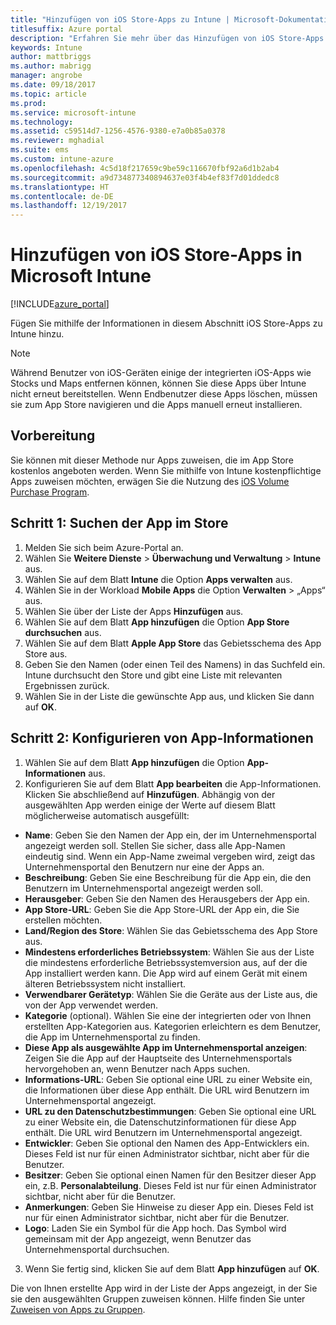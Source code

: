 ```yaml
---
title: "Hinzufügen von iOS Store-Apps zu Intune | Microsoft-Dokumentation"
titlesuffix: Azure portal
description: "Erfahren Sie mehr über das Hinzufügen von iOS Store-Apps in Intune.\""
keywords: Intune
author: mattbriggs
ms.author: mabrigg
manager: angrobe
ms.date: 09/18/2017
ms.topic: article
ms.prod: 
ms.service: microsoft-intune
ms.technology: 
ms.assetid: c59514d7-1256-4576-9380-e7a0b85a0378
ms.reviewer: mghadial
ms.suite: ems
ms.custom: intune-azure
ms.openlocfilehash: 4c5d18f217659c9be59c116670fbf92a6d1b2ab4
ms.sourcegitcommit: a9d734877340894637e03f4b4ef83f7d01ddedc8
ms.translationtype: HT
ms.contentlocale: de-DE
ms.lasthandoff: 12/19/2017
---
```

# <a name="how-to-add-ios-store-apps-to-microsoft-intune"></a>Hinzufügen von iOS Store-Apps in Microsoft Intune

[!INCLUDE[azure_portal](./includes/azure_portal.md)]


Fügen Sie mithilfe der Informationen in diesem Abschnitt iOS Store-Apps zu Intune hinzu.

>[!NOTE]
>Während Benutzer von iOS-Geräten einige der integrierten iOS-Apps wie Stocks und Maps entfernen können, können Sie diese Apps über Intune nicht erneut bereitstellen. Wenn Endbenutzer diese Apps löschen, müssen sie zum App Store navigieren und die Apps manuell erneut installieren.

## <a name="before-you-start"></a>Vorbereitung

Sie können mit dieser Methode nur Apps zuweisen, die im App Store kostenlos angeboten werden. Wenn Sie mithilfe von Intune kostenpflichtige Apps zuweisen möchten, erwägen Sie die Nutzung des [iOS Volume Purchase Program](vpp-apps-ios.md).


## <a name="step-1---search-for-the-app-in-the-store"></a>Schritt 1: Suchen der App im Store

1. Melden Sie sich beim Azure-Portal an.
2. Wählen Sie **Weitere Dienste** > **Überwachung und Verwaltung** > **Intune** aus.
3. Wählen Sie auf dem Blatt **Intune** die Option **Apps verwalten** aus.
4. Wählen Sie in der Workload **Mobile Apps** die Option **Verwalten** > „Apps“ aus.
5. Wählen Sie über der Liste der Apps **Hinzufügen** aus.
6. Wählen Sie auf dem Blatt **App hinzufügen** die Option **App Store durchsuchen** aus.
7. Wählen Sie auf dem Blatt **Apple App Store** das Gebietsschema des App Store aus.
8. Geben Sie den Namen (oder einen Teil des Namens) in das Suchfeld ein. Intune durchsucht den Store und gibt eine Liste mit relevanten Ergebnissen zurück.
9. Wählen Sie in der Liste die gewünschte App aus, und klicken Sie dann auf **OK**.

## <a name="step-2---configure-app-information"></a>Schritt 2: Konfigurieren von App-Informationen

1. Wählen Sie auf dem Blatt **App hinzufügen** die Option **App-Informationen** aus.
2. Konfigurieren Sie auf dem Blatt **App bearbeiten** die App-Informationen. Klicken Sie abschließend auf **Hinzufügen**. Abhängig von der ausgewählten App werden einige der Werte auf diesem Blatt möglicherweise automatisch ausgefüllt:
- **Name**: Geben Sie den Namen der App ein, der im Unternehmensportal angezeigt werden soll. Stellen Sie sicher, dass alle App-Namen eindeutig sind. Wenn ein App-Name zweimal vergeben wird, zeigt das Unternehmensportal den Benutzern nur eine der Apps an.
- **Beschreibung**: Geben Sie eine Beschreibung für die App ein, die den Benutzern im Unternehmensportal angezeigt werden soll.
- **Herausgeber**: Geben Sie den Namen des Herausgebers der App ein.
- **App Store-URL**: Geben Sie die App Store-URL der App ein, die Sie erstellen möchten.
- **Land/Region des Store**: Wählen Sie das Gebietsschema des App Store aus.
- **Mindestens erforderliches Betriebssystem**: Wählen Sie aus der Liste die mindestens erforderliche Betriebssystemversion aus, auf der die App installiert werden kann. Die App wird auf einem Gerät mit einem älteren Betriebssystem nicht installiert.
- **Verwendbarer Gerätetyp**: Wählen Sie die Geräte aus der Liste aus, die von der App verwendet werden.
- **Kategorie** (optional). Wählen Sie eine der integrierten oder von Ihnen erstellten App-Kategorien aus. Kategorien erleichtern es dem Benutzer, die App im Unternehmensportal zu finden.
- **Diese App als ausgewählte App im Unternehmensportal anzeigen**: Zeigen Sie die App auf der Hauptseite des Unternehmensportals hervorgehoben an, wenn Benutzer nach Apps suchen.
- **Informations-URL**: Geben Sie optional eine URL zu einer Website ein, die Informationen über diese App enthält. Die URL wird Benutzern im Unternehmensportal angezeigt.
- **URL zu den Datenschutzbestimmungen**: Geben Sie optional eine URL zu einer Website ein, die Datenschutzinformationen für diese App enthält. Die URL wird Benutzern im Unternehmensportal angezeigt.
- **Entwickler**: Geben Sie optional den Namen des App-Entwicklers ein. Dieses Feld ist nur für einen Administrator sichtbar, nicht aber für die Benutzer.
- **Besitzer**: Geben Sie optional einen Namen für den Besitzer dieser App ein, z.B. **Personalabteilung**.  Dieses Feld ist nur für einen Administrator sichtbar, nicht aber für die Benutzer.
- **Anmerkungen**: Geben Sie Hinweise zu dieser App ein. Dieses Feld ist nur für einen Administrator sichtbar, nicht aber für die Benutzer.
- **Logo**: Laden Sie ein Symbol für die App hoch. Das Symbol wird gemeinsam mit der App angezeigt, wenn Benutzer das Unternehmensportal durchsuchen.
3. Wenn Sie fertig sind, klicken Sie auf dem Blatt **App hinzufügen** auf **OK**.

Die von Ihnen erstellte App wird in der Liste der Apps angezeigt, in der Sie sie den ausgewählten Gruppen zuweisen können. Hilfe finden Sie unter [Zuweisen von Apps zu Gruppen](apps-deploy.md).
